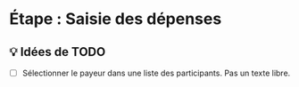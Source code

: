 # Étape : Saisie des dépenses

## 💡 Idées de TODO

- [ ] Sélectionner le payeur dans une liste des participants. Pas un texte libre.
